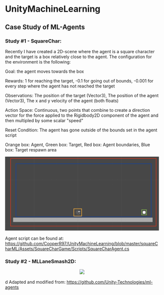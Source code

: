 # UnityMachineLearning
## Case Study of ML-Agents
### Study #1 - SquareChar:
<p>Recently I have created a 2D-scene where the agent is a square character and the target is a box relatively close to the agent. The configuration for the environment is the following:</p>
<p>Goal: the agent moves towards the box</p>
<p>Rewards: 1 for reaching the target, -0.1 for going out of bounds, -0.001 for every step where the agent has not reached the target</p>
<p>Observations: The position of the target (Vector3), The position of the agent (Vector3), The x and y velocity of the agent (both floats)</p>
<p>Action Space: Continuous, two points that combine to create a direction vector for the force applied to the Rigidbody2D component of the agent and then multipled by some scalar "speed"</p>
<p>Reset Condition: The agent has gone outside of the bounds set in the agent script</p>
<p>Orange box: Agent, Green box: Target, Red box: Agent boundaries, Blue box: Target respawn area</p>
<p align="center">
  <img width="720" src=ScreenShots/environment.png>
</p>

Agent script can be found at: https://github.com/CooperR97/UnityMachineLearning/blob/master/squareCharML/Assets/SquareCharGame/Scripts/SquareCharAgent.cs

### Study #2 - MLLaneSmash2D:
<p align="center">
  <img width="720" src=ScreenShots/environment2.png>
</p>

d
Adapted and modified from: https://github.com/Unity-Technologies/ml-agents
